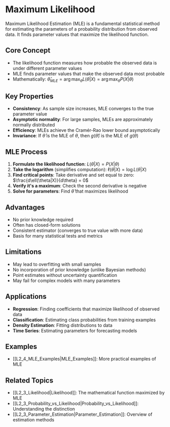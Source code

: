 # Maximum Likelihood

Maximum Likelihood Estimation (MLE) is a fundamental statistical method for estimating the parameters of a probability distribution from observed data. It finds parameter values that maximize the likelihood function.

## Core Concept

- The likelihood function measures how probable the observed data is under different parameter values
- MLE finds parameter values that make the observed data most probable
- Mathematically: $\hat{\theta}_{MLE} = \arg\max_{\theta} L(\theta|X) = \arg\max_{\theta} P(X|\theta)$

## Key Properties

- **Consistency**: As sample size increases, MLE converges to the true parameter value
- **Asymptotic normality**: For large samples, MLEs are approximately normally distributed
- **Efficiency**: MLEs achieve the Cramér-Rao lower bound asymptotically
- **Invariance**: If $\hat{\theta}$ is the MLE of $\theta$, then $g(\hat{\theta})$ is the MLE of $g(\theta)$

## MLE Process

1. **Formulate the likelihood function**: $L(\theta|X) = P(X|\theta)$
2. **Take the logarithm** (simplifies computation): $\ell(\theta|X) = \log L(\theta|X)$
3. **Find critical points**: Take derivative and set equal to zero: $\frac{d\ell(\theta|X)}{d\theta} = 0$
4. **Verify it's a maximum**: Check the second derivative is negative
5. **Solve for parameters**: Find $\hat{\theta}$ that maximizes likelihood

## Advantages

- No prior knowledge required
- Often has closed-form solutions
- Consistent estimator (converges to true value with more data)
- Basis for many statistical tests and metrics

## Limitations

- May lead to overfitting with small samples
- No incorporation of prior knowledge (unlike Bayesian methods)
- Point estimates without uncertainty quantification
- May fail for complex models with many parameters

## Applications

- **Regression**: Finding coefficients that maximize likelihood of observed data
- **Classification**: Estimating class probabilities from training examples
- **Density Estimation**: Fitting distributions to data
- **Time Series**: Estimating parameters for forecasting models

## Examples

- [[L2_4_MLE_Examples|MLE_Examples]]: More practical examples of MLE

## Related Topics

- [[L2_3_Likelihood|Likelihood]]: The mathematical function maximized by MLE
- [[L2_3_Probability_vs_Likelihood|Probability_vs_Likelihood]]: Understanding the distinction
- [[L2_3_Parameter_Estimation|Parameter_Estimation]]: Overview of estimation methods
